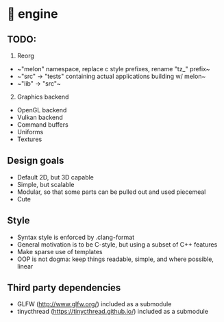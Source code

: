 # 🍉 engine

## TODO:
1. Reorg
  * ~"melon" namespace, replace c style prefixes, rename "tz_" prefix~
  * ~"src" -> "tests" containing actual applications building w/ melon~
  * ~"lib" -> "src"~
2. Graphics backend
  * OpenGL backend
  * Vulkan backend
  * Command buffers
  * Uniforms
  * Textures

## Design goals
  * Default 2D, but 3D capable
  * Simple, but scalable
  * Modular, so that some parts can be pulled out and used piecemeal
  * Cute

## Style
  * Syntax style is enforced by .clang-format
  * General motivation is to be C-style, but using a subset of C++ features
  * Make sparse use of templates
  * OOP is not dogma: keep things readable, simple, and where possible, linear

## Third party dependencies
  * GLFW (http://www.glfw.org/) included as a submodule
  * tinycthread (https://tinycthread.github.io/) included as a submodule
